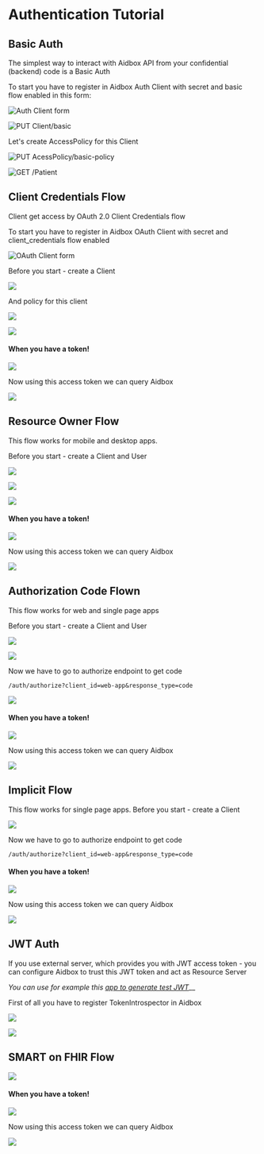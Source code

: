 # Authentication Tutorial

## Basic Auth

The simplest way to interact with Aidbox API from your confidential (backend) code is a Basic Auth

To start you have to register in Aidbox Auth Client with secret and basic flow enabled in this form:

![Auth Client form](<../../../.gitbook/assets/image (79).png>)

![PUT Client/basic](<../../../.gitbook/assets/image (50).png>)

Let's create AccessPolicy for this Client

![PUT AcessPolicy/basic-policy](<../../../.gitbook/assets/image (51).png>)

![GET /Patient](<../../../.gitbook/assets/image (52) (1).png>)

## Client Credentials Flow

Client get access by OAuth 2.0 Client Credentials flow

To start you have to register in Aidbox OAuth Client with secret and client\_credentials flow enabled

![OAuth Client form](<../../../.gitbook/assets/image (53).png>)

Before you start - create a Client

![](<../../../.gitbook/assets/image (54).png>)

And policy for this client

![](<../../../.gitbook/assets/image (55).png>)

![](<../../../.gitbook/assets/image (56).png>)

#### When you have a token!

![](<../../../.gitbook/assets/image (57).png>)

Now using this access token we can query Aidbox

![](<../../../.gitbook/assets/image (58).png>)

## Resource Owner Flow

This flow works for mobile and desktop apps.

Before you start - create a Client and User

![](<../../../.gitbook/assets/image (59).png>)

![](<../../../.gitbook/assets/image (60).png>)

![](<../../../.gitbook/assets/image (62).png>)

#### When you have a token!

![](<../../../.gitbook/assets/image (63).png>)

Now using this access token we can query Aidbox

![](<../../../.gitbook/assets/image (64).png>)

## Authorization Code Flown

This flow works for web and single page apps

Before you start - create a Client and User

![](<../../../.gitbook/assets/image (65).png>)

![](<../../../.gitbook/assets/image (66).png>)

Now we have to go to authorize endpoint to get code

`/auth/authorize?client_id=web-app&response_type=code`

![](<../../../.gitbook/assets/image (67).png>)

#### When you have a token!

![](<../../../.gitbook/assets/image (63).png>)

Now using this access token we can query Aidbox

![](<../../../.gitbook/assets/image (64).png>)

## Implicit Flow

This flow works for single page apps. Before you start - create a Client

![](<../../../.gitbook/assets/image (68).png>)

Now we have to go to authorize endpoint to get code

`/auth/authorize?client_id=web-app&response_type=code`

#### When you have a token!

![](<../../../.gitbook/assets/image (63).png>)

Now using this access token we can query Aidbox

![](<../../../.gitbook/assets/image (64).png>)

## JWT Auth

If you use external server, which provides you with JWT access token - you can configure Aidbox to trust this JWT token and act as Resource Server

_You can use for example this_ [_app to generate test JWT_](http://jwtbuilder.jamiekurtz.com/)\_\_

First of all you have to register TokenIntrospector in Aidbox

![](<../../../.gitbook/assets/image (69).png>)

![](<../../../.gitbook/assets/image (70).png>)

## SMART on FHIR Flow

![](<../../../.gitbook/assets/image (73).png>)

#### When you have a token!

![](<../../../.gitbook/assets/image (63).png>)

Now using this access token we can query Aidbox

![](<../../../.gitbook/assets/image (64).png>)
